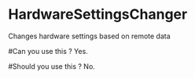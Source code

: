 # HardwareSettingsChanger
Changes hardware settings based on remote data

#Can you use this ?
Yes.

#Should you use this ?
No.
